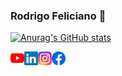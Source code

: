 ### Rodrigo Feliciano 👋
[![Anurag's GitHub stats](https://github-readme-stats.vercel.app/api?username=pakequis)](https://github.com/anuraghazra/github-readme-stats)

<a target="_blank" href="https://www.youtube.com/pakequis/">
  <img align="left" alt="LinkdeIN" width="22px" src="https://github.com/CLorant/readme-social-icons/raw/main/large/filled/youtube.svg" />
</a>
<a target="_blank" href="https://www.linkedin.com/in/rodrigo-feliciano-0a8bb384/">
  <img align="left" alt="LinkdeIN" width="22px" src="https://raw.githubusercontent.com/CLorant/readme-social-icons/main/large/filled/linkedin.svg" />
</a>
<a target="_blank" href="https://www.instagram.com/pakequis/">
  <img align="left" alt="Instagram" width="22px" src="https://raw.githubusercontent.com/CLorant/readme-social-icons/main/large/filled/instagram.svg" />
</a>
<a target="_blank" href="https://fb.com/pakequis">
  <img align="left" alt="Facebook" width="22px" src="https://github.com/CLorant/readme-social-icons/blob/main/large/filled/facebook.svg" />
</a>
